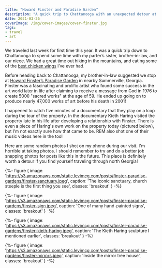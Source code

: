 ```yaml
---
title: "Howard Finster and Paradise Garden"
description: "A quick trip to Chattanooga with an unexpected detour at this fascinating place in rural Georgia"
date: 2021-03-26
coverImage: /img/cover-images/cover-finster.jpg
tags:
- travel
- art
---
```

We traveled last week for first time this year. It was a quick trip down to Chattanooga to spend some time with my parter’s sister, brother-in-law, and our niece. We had a great time out hiking in the mountains, and eating some of the [best chicken wings](https://pigeonmtcountrystore.webs.com/) I’ve ever had.

Before heading back to Chattanooga, my brother-in-law suggested we stop at [Howard Finster’s Paradise Garden](https://paradisegardenfoundation.org/) in nearby Summerville, Georgia. Finster was a fascinating and prolific artist who found some success in the art world later in life after claiming to receive a message from God in 1976 to create 5000 "sacred works" at the age of 59. He ended up going on to produce nearly 47,000 works of art before his death in 2001!

I happened to catch five minutes of a documentary that they play on a loop during the tour of the property. In the documentary Kieth Haring visited the property late in his life after developing a relationship with Finster. There is even a piece of Haring's own work on the property today (pictured below), but I'm not exactly sure how that came to be. REM also shot one of their music videos here in the too!

Here are some random photos I shot on my phone during our visit. I'm horrible at taking photos. I should remember to try and do a better job snapping photos for posts like this in the future. This place is definitely worth a detour if you find yourself traveling through north Georgia!

{%- figure {
  image: 'https://s3.amazonaws.com/static.levimcg.com/posts/finster-paradise-gardens/finster-sanctuary.jpeg',
  caption: 'The iconic sanctuary, church steeple is the first thing you see',
  classes: 'breakout'
} -%}

{%- figure {
  image: 'https://s3.amazonaws.com/static.levimcg.com/posts/finster-paradise-gardens/finster-sign.jpeg',
  caption: 'One of many hand-painted signs',
  classes: 'breakout'
} -%}

{%- figure {
  image: 'https://s3.amazonaws.com/static.levimcg.com/posts/finster-paradise-gardens/finster-kieth-haring.jpeg',
  caption: 'The Kieth Haring sculpture I mentioned earlier',
  classes: 'breakout'
} -%}

{%- figure {
  image: 'https://s3.amazonaws.com/static.levimcg.com/posts/finster-paradise-gardens/finster-mirrors.jpeg',
  caption: 'Inside the mirror tree house',
  classes: 'breakout'
} -%}